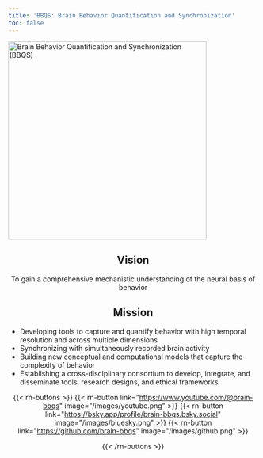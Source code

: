 ```yaml
---
title: 'BBQS: Brain Behavior Quantification and Synchronization'
toc: false
---
```


<style>
    h2, p { text-align: center; }
</style>

<img src="images/bbqs-image.gif" alt="Brain Behavior Quantification and Synchronization (BBQS)" width="400"/>

## Vision

To gain a comprehensive mechanistic understanding of the neural basis of behavior

## Mission

- Developing tools to capture and quantify behavior with high temporal resolution and across multiple dimensions
- Synchronizing with simultaneously recorded brain activity
- Building new conceptual and computational models that capture the complexity of behavior
- Establishing a cross-disciplinary consortium to develop, integrate, and disseminate tools, research designs, and ethical frameworks

{{< rn-buttons >}}
    {{< rn-button 
        link="https://www.youtube.com/@brain-bbqs" 
        image="/images/youtube.png" 
    >}}
    {{< rn-button 
    link="https://bsky.app/profile/brain-bbqs.bsky.social" 
    image="/images/bluesky.png" 
    >}}
    {{< rn-button 
    link="https://github.com/brain-bbqs" 
    image="/images/github.png" 
    >}}

{{< /rn-buttons >}}
